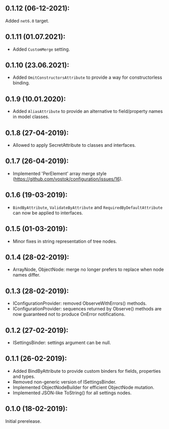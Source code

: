 ## 0.1.12 (06-12-2021):

Added `net6.0` target.

## 0.1.11 (01.07.2021):

* Added `CustomMerge` setting.



## 0.1.10 (23.06.2021):

* Added `OmitConstructorsAttribute` to provide a way for constructorless binding.

## 0.1.9 (10.01.2020):

* Added `AliasAttribute` to provide an alternative to field/property names in model classes.

## 0.1.8 (27-04-2019): 

* Allowed to apply SecretAttribute to classes and interfaces.

## 0.1.7 (26-04-2019): 

* Implemented 'PerElement' array merge style (https://github.com/vostok/configuration/issues/16).

## 0.1.6 (19-03-2019): 

* `BindByAttribute`, `ValidateByAttribute` and `RequiredByDefaultAttribute` can now be applied to interfaces.

## 0.1.5 (01-03-2019): 

* Minor fixes in string representation of tree nodes.

## 0.1.4 (28-02-2019): 

* ArrayNode, ObjectNode: merge no longer prefers to replace when node names differ.

## 0.1.3 (28-02-2019): 

* IConfigurationProvider: removed ObserveWithErrors() methods.
* IConfigurationProvider: sequences returned by Observe() methods are now guaranteed not to produce OnError notifications.

## 0.1.2 (27-02-2019): 

* ISettingsBinder: settings argument can be null.

## 0.1.1 (26-02-2019): 

* Added BindByAttribute to provide custom binders for fields, properties and types.
* Removed non-generic version of ISettingsBinder.
* Implemented ObjectNodeBuilder for efficient ObjectNode mutation.
* Implemented JSON-like ToString() for all settings nodes.

## 0.1.0 (18-02-2019): 

Initial prerelease.